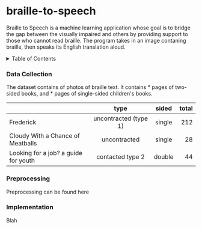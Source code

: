 # braille-to-speech
Braille to Speech is a machine learning application whose goal is to bridge the gap between the visually impaired and others by providing support to those who cannot read braille. The program takes in an image contaning braille, then speaks its English translation aloud.

<!-- TABLE OF CONTENTS -->
<details>
  <summary>Table of Contents</summary>
  <ol>
    <li><a href="#data-collection">Data Collection</a></li>
    <li><a href="#preprocessing">Preprocessing</a></li>
    <li><a href="#implementation">Implementation</a></li>
  </ol>
</details>

### Data Collection
The dataset contains of photos of braille text. It contains * pages of two-sided books, and * pages of single-sided children's books.

|   | type | sided | total |
| ----- | :---: | :---: | ---: |
| Frederick | uncontracted (type 1) | single | 212 |
| Cloudy With a Chance of Meatballs | uncontracted | single | 28 |
| Looking for a job? a guide for youth | contacted type 2 | double | 44 |
### Preprocessing
Preprocessing can be found here
### Implementation
Blah

<!-- ### Built With

* [Next.js](https://nextjs.org/) -->

